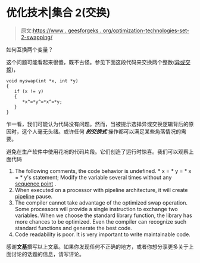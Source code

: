 # 优化技术|集合 2(交换)

> 原文:[https://www . geesforgeks . org/optimization-technologies-set-2-swapping/](https://www.geeksforgeeks.org/optimization-techniques-set-2-swapping/)

如何互换两个变量？

这个问题可能看起来很傻，既不古怪。参见下面这段代码来交换两个整数([异或交换](http://en.wikipedia.org/wiki/XOR_swap_algorithm))，

```
void myswap(int *x, int *y)
{
   if (x != y)
   {
      *x^=*y^=*x^=*y;
   }
}
```

乍一看，我们可能认为代码没有问题。然而，当被提示选择异或交换逻辑背后的原因时，这个人毫无头绪。或许任何 ***的交换式*** 操作都可以满足某些角落情况的需要。

避免在生产软件中使用花哨的代码片段。它们创造了运行时惊喜。我们可以观察上面代码

1.  The following comments, the code behavior is undefined. * x = * y = * x = * y's statement; Modify the variable several times without any [sequence point](http://en.wikipedia.org/wiki/Sequence_point) .
2.  When executed on a processor with pipeline architecture, it will create [pipeline](http://en.wikipedia.org/wiki/Instruction_pipeline) pause.
3.  The compiler cannot take advantage of the optimized swap operation. Some processors will provide a single instruction to exchange two variables. When we choose the standard library function, the library has more chances to be optimized. Even the compiler can recognize such standard functions and generate the best code.
4.  Code readability is poor. It is very important to write maintainable code.

感谢**文基**撰写以上文章。如果你发现任何不正确的地方，或者你想分享更多关于上面讨论的话题的信息，请写评论。